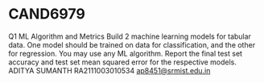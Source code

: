 # CAND6979
Q1 ML Algorithm and Metrics 
Build 2 machine learning models for tabular data. One model should be trained on data for classification, and the other for regression. You may use any ML algorithm. Report the final test set accuracy and test set mean squared error for the respective models.
ADITYA SUMANTH 
RA2111003010534
ap8451@srmist.edu.in
